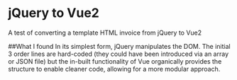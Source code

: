 # jQuery to Vue2
A test of converting a template HTML invoice from jQuery to Vue2

##What I found
In its simplest form, jQuery manipulates the DOM. The initial 3 order lines are hard-coded (they could have been introduced via an array or JSON file) but the in-built functionality of Vue organically provides the structure to enable cleaner code, allowing for a more modular approach.
